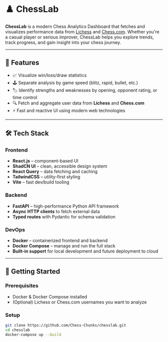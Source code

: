 # ♟️ ChessLab

**ChessLab** is a modern Chess Analytics Dashboard that fetches and visualizes performance data from [Lichess](https://lichess.org) and [Chess.com](https://www.chess.com). Whether you're a casual player or serious improver, ChessLab helps you explore trends, track progress, and gain insight into your chess journey.

---

## 🧠 Features

- 📈 Visualize win/loss/draw statistics
- 🕹️ Separate analysis by game speed (blitz, rapid, bullet, etc.)
- 🏷️ Identify strengths and weaknesses by opening, opponent rating, or time control
- 🔍 Fetch and aggregate user data from **Lichess** and **Chess.com**
- ⚡ Fast and reactive UI using modern web technologies

---

## 🛠️ Tech Stack

### Frontend

- **React.js** – component-based UI
- **ShadCN UI** – clean, accessible design system
- **React Query** – data fetching and caching
- **TailwindCSS** – utility-first styling
- **Vite** – fast dev/build tooling

### Backend

- **FastAPI** – high-performance Python API framework
- **Async HTTP clients** to fetch external data
- **Typed routes** with Pydantic for schema validation

### DevOps

- **Docker** – containerized frontend and backend
- **Docker Compose** – manage and run the full stack
- **Built-in support** for local development and future deployment to cloud

---

## 🚀 Getting Started

### Prerequisites

- Docker & Docker Compose installed
- (Optional) Lichess or Chess.com usernames you want to analyze

### Setup

```bash
git clone https://github.com/Chess-Chunks/chesslab.git
cd chesslab
docker-compose up --build
```